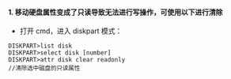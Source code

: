 #### 1. 移动硬盘属性变成了只读导致无法进行写操作，可使用以下进行清除

- 打开 cmd，进入 diskpart 模式：
```
DISKPART>list disk
DISKPART>select disk [number]
DISKPART>attr disk clear readonly
//清除选中磁盘的只读属性
```

